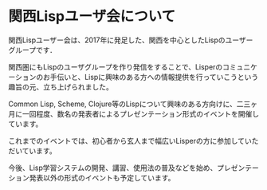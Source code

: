 # 関西Lispユーザ会について

関西Lispユーザー会は、2017年に発足した、関西を中心としたLispのユーザーグループです．

関西圏にもLispのユーザグループを作り発信をすることで、Lisperのコミュニケーションのお手伝いと、Lispに興味のある方への情報提供を行っていこうという趣旨の元、立ち上げられました。

Common Lisp, Scheme, Clojure等のLispについて興味のある方向けに、二三ヶ月に一回程度、数名の発表者によるプレゼンテーション形式のイベントを開催しています。

これまでのイベントでは、初心者から玄人まで幅広いLisperの方に参加していただいています。

今後、Lisp学習システムの開発、講習、使用法の普及などを始め、プレゼンテーション発表以外の形式のイベントも予定しています。
